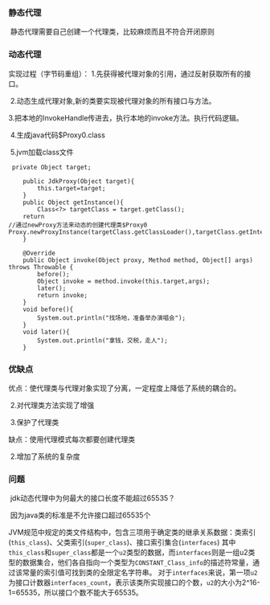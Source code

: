 ### 静态代理

​	静态代理需要自己创建一个代理类，比较麻烦而且不符合开闭原则

### 动态代理

实现过程（字节码重组）：	1.先获得被代理对象的引用，通过反射获取所有的接口。

​			2.动态生成代理对象,新的类要实现被代理对象的所有接口与方法。

​			3.把本地的InvokeHandle传进去，执行本地的invoke方法。执行代码逻辑。

​			4.生成java代码$Proxy0.class

​			5.jvm加载class文件

```
 private Object target;

    public JdkProxy(Object target){
        this.target=target;
    }
    public Object getInstance(){
        Class<?> targetClass = target.getClass();
    return 
//通过newProxy方法来动态的创建代理类$Proxy0    Proxy.newProxyInstance(targetClass.getClassLoader(),targetClass.getInterfaces(),this);
    }

    @Override
    public Object invoke(Object proxy, Method method, Object[] args) throws Throwable {
        before();
        Object invoke = method.invoke(this.target,args);
        later();
        return invoke;
    }
    void before(){
        System.out.println("找场地，准备举办演唱会");
    }
    void later(){
        System.out.println("拿钱，交税，走人");
    }
```

### 优缺点

​	优点：使代理类与代理对象实现了分离，一定程度上降低了系统的耦合的。

​		   2.对代理类方法实现了增强

​		3.保护了代理类

缺点：使用代理模式每次都要创建代理类

​	2.增加了系统的复杂度



### 问题

​	jdk动态代理中为何最大的接口长度不能超过65535？

​		因为java类的标准是不允许接口超过65535个

JVM规范中规定的类文件结构中，包含三项用于确定类的继承关系数据：类索引(`this_class`)、父类索引(`super_class`)、接口索引集合(`interfaces`) 其中`this_class`和`super_class`都是一个`u2`类型的数据，而`interfaces`则是一组u2类型的数据集合，他们各自指向一个类型为`CONSTANT_Class_info`的描述符常量，通过该常量的索引值可找到类的全限定名字符串。 对于`interfaces`来说，第一项`u2`为接口计数器`interfaces_count`，表示该类所实现接口的个数，`u2`的大小为2^16-1=65535，所以接口个数不能大于65535。 